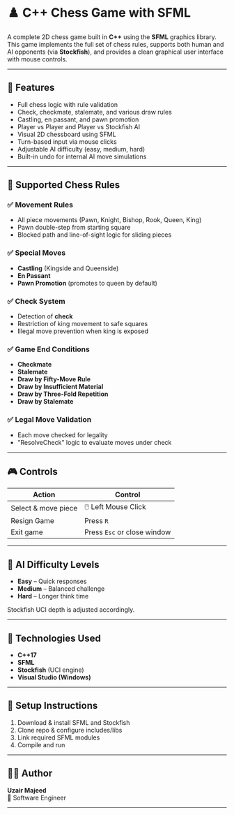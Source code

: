# ♟️ C++ Chess Game with SFML

A complete 2D chess game built in **C++** using the **SFML** graphics library. 
This game implements the full set of chess rules, supports both human and AI opponents (via **Stockfish**), 
and provides a clean graphical user interface with mouse controls.

---

## 🎯 Features

- Full chess logic with rule validation
- Check, checkmate, stalemate, and various draw rules
- Castling, en passant, and pawn promotion
- Player vs Player and Player vs Stockfish AI
- Visual 2D chessboard using SFML
- Turn-based input via mouse clicks
- Adjustable AI difficulty (easy, medium, hard)
- Built-in undo for internal AI move simulations

---

## 📜 Supported Chess Rules

### ✅ Movement Rules
- All piece movements (Pawn, Knight, Bishop, Rook, Queen, King)
- Pawn double-step from starting square
- Blocked path and line-of-sight logic for sliding pieces

### ✅ Special Moves
- **Castling** (Kingside and Queenside)
- **En Passant**
- **Pawn Promotion** (promotes to queen by default)

### ✅ Check System
- Detection of **check**
- Restriction of king movement to safe squares
- Illegal move prevention when king is exposed

### ✅ Game End Conditions
- **Checkmate**
- **Stalemate**
- **Draw by Fifty-Move Rule**
- **Draw by Insufficient Material**
- **Draw by Three-Fold Repetition**
- **Draw by Stalemate**

### ✅ Legal Move Validation
- Each move checked for legality
- "ResolveCheck" logic to evaluate moves under check

---

## 🎮 Controls

| Action              | Control                     |
|---------------------|-----------------------------|
| Select & move piece | 🖱️ Left Mouse Click         |
| Resign Game         | Press `R`                   |
| Exit game           | Press `Esc` or close window |

---

## 🧠 AI Difficulty Levels

- **Easy** – Quick responses
- **Medium** – Balanced challenge
- **Hard** – Longer think time

Stockfish UCI depth is adjusted accordingly.

---

## 🧱 Technologies Used

- **C++17**
- **SFML**
- **Stockfish** (UCI engine)
- **Visual Studio (Windows)**

---

## 🧰 Setup Instructions

1. Download & install SFML and Stockfish
2. Clone repo & configure includes/libs
3. Link required SFML modules
4. Compile and run

---


## 👨‍💻 Author

**Uzair Majeed**  
🧠 Software Engineer

---
